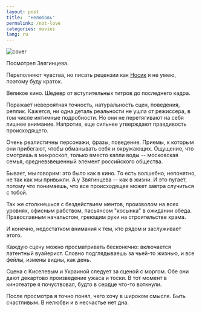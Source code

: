 ```yaml
---
layout: post
title:  "Нелюбовь"
permalink: /not-love
categories: movies
lang: ru
---
```


[nosik]:http://dolboeb.livejournal.com/3154585.html

![cover](http://ic.pics.livejournal.com/dolboeb/53631/1354853/1354853_original.jpg)

Посмотрел Звягинцева.

Переполняют чувства, но писать рецензии как [Носик][nosik] я не умею, поэтому
буду краток.

Великое кино. Шедевр от вступительных титров до последнего кадра.

Поражает невероятная точность, натуральность сцен, поведения, реплик. Кажется,
ни одна деталь реальности не ушла от режиссера, в том числе интимные
подробности. Но они не перетягивают на себя лишнее внимание. Напротив, еще
сильнее утверждают правдивость происходящего.

Очень реалистичны персонажи, фразы, поведение. Приемы, к которым они прибегают,
чтобы обманывать себя и окружающих. Ощущение, что смотришь в микроскоп, только
вместо капли воды -- московская семья, средневзвешенный элемент российского
общества.

Бывает, мы говорим: это было как в кино. То есть волшебно, непонятно, не так как
мы привыкли. А у Звягинцева -- как в жизни. И это пугает, потому что понимаешь,
что все происходящее может завтра случиться с тобой.

Так же столкнешься с бездействием ментов, произволом на всех уровнях, офисным
рабством, пасьянсом "косынка" в ожидании обеда. Православным начальстом, греющим
руки на строительстве храма.

И конечно, недостатком внимания к тем, кто рядом и заслуживает этого.

Каждую сцену можно просматривать бесконечно: включается латентный
вуайерист. Словно подглядываешь за чьей-то жизнью, и все фейлы, измены видны, как
день.

Сцена с Киселевым и Украиной следует за сценой с моргом. Обе они дают декартово
произведение ужаса и тоски. В тот момент в кинотеатре я почуствовал, будто в
сердце что-то воткнули.

После просмотра я точно понял, чего хочу в широком смысле. Быть счастливым. В
нелюбви и в несчастье нет дна.
